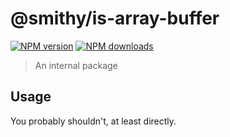 # @smithy/is-array-buffer
[![NPM version](https://img.shields.io/npm/v/@smithy/is-array-buffer/latest.svg)](https://www.npmjs.com/package/@smithy/is-array-buffer)
[![NPM downloads](https://img.shields.io/npm/dm/@smithy/is-array-buffer.svg)](https://www.npmjs.com/package/@smithy/is-array-buffer)
> An internal package
## Usage
You probably shouldn't, at least directly.
